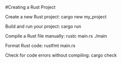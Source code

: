 #Creating a Rust Project


Create a new Rust project:
cargo new my_project


Build and run your project:
cargo run


Compile a Rust file manually:
rustc main.rs
./main


Format Rust code:
rustfmt main.rs


Check for code errors without compiling:
cargo check






